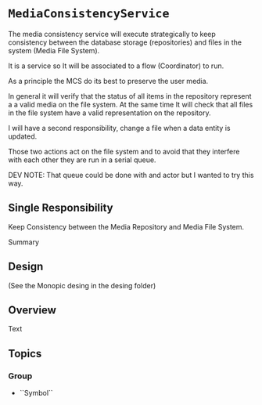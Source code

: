 # ``MediaConsistencyService``

The media consistency service will execute strategically to keep consistency between the 
database storage (repositories) and files in the system (Media File System).

It is a service so It will be associated to a flow (Coordinator) to run.

As a principle the MCS do its best to preserve the user media.

In general it will verify that the status of all items in the repository represent a 
a valid media on the file system. At the same time It will check that all files in the 
file system have a valid representation on the repository.

I will have a second responsibility, change a file when a data entity is updated.

Those two actions act on the file system and to avoid that they interfere with each other
they are run in a serial queue.

DEV NOTE: That queue could be done with and actor but I wanted to try this way.

## Single Responsibility

Keep Consistency between the Media Repository and Media File System.

<!--@START_MENU_TOKEN@-->Summary<!--@END_MENU_TOKEN@-->

## Design

(See the Monopic desing in the desing folder)

## Overview

<!--@START_MENU_TOKEN@-->Text<!--@END_MENU_TOKEN@-->

## Topics

### <!--@START_MENU_TOKEN@-->Group<!--@END_MENU_TOKEN@-->

- <!--@START_MENU_TOKEN@-->``Symbol``<!--@END_MENU_TOKEN@-->
